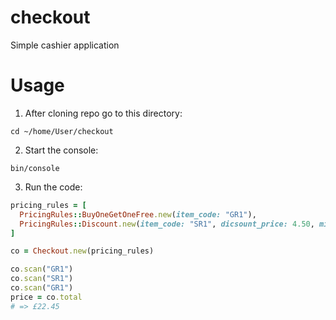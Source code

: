 # checkout
Simple cashier application

# Usage

1. After cloning repo go to this directory:

`cd ~/home/User/checkout`

2. Start the console:

`bin/console`

3. Run the code:

```ruby
pricing_rules = [
  PricingRules::BuyOneGetOneFree.new(item_code: "GR1"),
  PricingRules::Discount.new(item_code: "SR1", dicsount_price: 4.50, min_items: 3)
]

co = Checkout.new(pricing_rules)

co.scan("GR1")
co.scan("SR1")
co.scan("GR1")
price = co.total
# => £22.45
```
